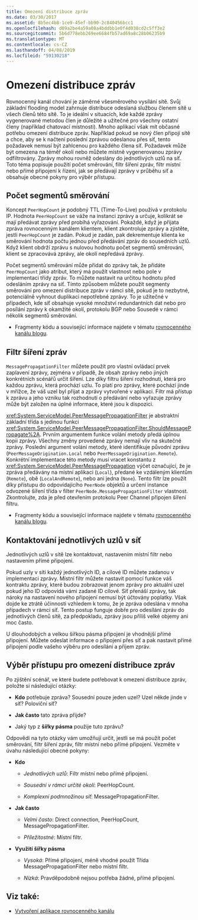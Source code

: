 ```yaml
---
title: Omezení distribuce zpráv
ms.date: 03/30/2017
ms.assetid: 8b5ec4b8-1ce9-45ef-bb90-2c840456bcc1
ms.openlocfilehash: d09a2be4a59a08a4bddbb1e0f4d038cd2c5ff3e2
ms.sourcegitcommit: 5b6d778ebb269ee6684fb57ad69a8c28b06235b9
ms.translationtype: MT
ms.contentlocale: cs-CZ
ms.lasthandoff: 04/08/2019
ms.locfileid: "59130218"
---
```

# <a name="limiting-message-distribution"></a>Omezení distribuce zpráv
Rovnocenný kanál chování je záměrné všesměrového vysílání sítě. Svůj základní flooding model zahrnuje distribuce odeslaná službou členem sítě u všech členů této sítě. To je ideální v situacích, kde každé zprávy vygenerované metodou člen je důležité a užitečné pro všechny ostatní členy (například chatovací místnosti). Mnoho aplikací však mít občasné potřebu omezení distribuce zpráv. Například pokud se nový člen připojí sítě a chce, aby se k načtení poslední zprávou odeslanou přes síť, tento požadavek nemusí být zahlcenou pro každého člena síť. Požadavek může být omezena na téměř okolí nebo můžete místně vygenerovanou zprávy odfiltrovány. Zprávy mohou rovněž odeslány do jednotlivých uzlů na síť. Toto téma popisuje použití počet směrování, filtr šíření zpráv, filtr místní nebo přímé připojení k řízení, jak se předávají zprávy v průběhu síť a obsahuje obecné pokyny pro výběr přístupu.  
  
## <a name="hop-counts"></a>Počet segmentů směrování  
 Koncept `PeerHopCount` je podobný TTL (Time-To-Live) používá v protokolu IP. Hodnota `PeerHopCount` se váže na instanci zprávy a určuje, kolikrát se mají předávat zprávy před probíhá vyřazování. Pokaždé, když je přijata zpráva rovnocenným kanálem klientem, klient zkontroluje zprávy a zjistěte, jestli `PeerHopCount` je zadán. Pokud je zadán, pak dekrementuje klienta ke směrování hodnota počtu jednou před předávání zpráv do sousedních uzlů. Když klient obdrží zprávu s nulovou hodnotu počet segmentů směrování, klient se zpracovává zprávy, ale okolí nepředává zprávy.  
  
 Počet segmentů směrování může přidat do zprávy tak, že přidáte `PeerHopCount` jako atribut, který má použít vlastnost nebo pole v implementaci třídy zpráv. To můžete nastavit na určitou hodnotu před odesláním zprávy na síť. Tímto způsobem můžete použít segmenty směrování pro omezení distribuce zpráv v rámci sítě, pokud je to nezbytné, potenciálně vyhnout duplikaci nepotřebné zprávy. To je užitečné v případech, kde síť obsahuje vysoké množství redundantních dat nebo pro posílání zprávy k okamžité okolí, protokolu BGP nebo Sousedé v rámci několik segmentů směrování.  
  
-   Fragmenty kódu a související informace najdete v tématu [rovnocenného kanálu blogu](https://go.microsoft.com/fwlink/?LinkID=114531).  
  
## <a name="message-propagation-filter"></a>Filtr šíření zpráv  
 `MessagePropagationFilter` můžete použít pro vlastní ovládací prvek zaplavení zprávy, zejména v případě, že obsah zprávy nebo jiných konkrétních scénářů určit šíření. Lze díky filtru šíření rozhodnutí, která pro každou zprávu, která prochází uzlu. To platí pro zprávy, které pochází jinde v mřížce, že váš uzel byl přijat a zprávy vytvořené v aplikaci. Filtr má přístup k zprávu a jeho vzniku tak rozhodnutí o předávání nebo vyřazuje zprávy může být založen na úplné informace, které jsou k dispozici.  
  
 <xref:System.ServiceModel.PeerMessagePropagationFilter> je abstraktní základní třída s jedinou funkci <xref:System.ServiceModel.PeerMessagePropagationFilter.ShouldMessagePropagate%2A>. Prvním argumentem funkce volání metody předá úplnou kopii zprávy. Všechny změny provedené zprávy nemají vliv na skutečné zprávy. Poslední argument volání metody, které identifikuje původní zprávu (`PeerMessageOrigination.Local` nebo `PeerMessageOrigination.Remote`). Konkrétní implementace této metody musí vracet konstantu z <xref:System.ServiceModel.PeerMessagePropagation> výčet označující, že je zpráva předávány na místní aplikaci (`Local`), předané ke vzdáleným klientům (`Remote`), obě (`LocalAndRemote`), nebo ani jedna (`None`). Tento filtr lze použít díky přístupu do odpovídajícího `PeerNode` objektů a určení instance odvozené šíření třída v filter `PeerNode.MessagePropagationFilter` vlastnost. Zkontrolujte, zda je před otevřením protokolu Peer Channel připojen šíření filtru.  
  
-   Fragmenty kódu a související informace najdete v tématu [rovnocenného kanálu blogu](https://go.microsoft.com/fwlink/?LinkID=114532).  
  
## <a name="contacting-an-individual-node-in-the-mesh"></a>Kontaktování jednotlivých uzlů v síť  
 Jednotlivých uzlů v sítě lze kontaktovat, nastavením místní filtr nebo nastavením přímé připojení.  
  
 Pokud uzly v síti každý jednotlivých ID, a cílové ID můžete zadanou v implementaci zprávy. Místní filtr můžete nastavit pomocí funkce váš kontraktu zprávy, které budou zobrazovat jenom zprávy pro aktuální uzel pokud jeho ID odpovídá vámi zadané ID cílové. Síť přenáší zprávy, tak nároky na nastavení nového připojení nemusí být účtovány poplatky. Však dojde ke ztrátě účinnosti vzhledem k tomu, že je zpráva odeslána v mnoha případech v rámci síť. Tento postup funguje dobře pro odesílání zpráv do jednotlivých členů sítě, za předpokladu, zprávy jsou příliš velké objemy ani moc často.  
  
 U dlouhodobých a velkou šířkou pásma připojení je vhodnější přímé připojení. Můžete odeslat informace o připojení přes síť a pak nastavit přímé připojení podle vašeho výběru pro odesílání a příjem zpráv.  
  
## <a name="choosing-an-approach-for-limiting-message-distribution"></a>Výběr přístupu pro omezení distribuce zpráv  
 Po zjištění scénář, ve které budete potřebovat k omezení distribuce zpráv, položte si následující otázky:  
  
-   **Kdo** potřebuje zpráva? Sousední pouze jeden uzel? Uzel někde jinde v síť? Poloviční síť?  
  
-   **Jak často** tato zpráva přijde?  
  
-   Jaký typ z **šířky pásma** použije tuto zprávu?  
  
 Odpovědi na tyto otázky vám umožňují určit, jestli se má použít počet směrování, filtr šíření zpráv, filtr místní nebo přímé připojení. Vezměte v úvahu následující obecné pokyny:  
  
-   **Kdo**  
  
    -   *Jednotlivých uzlů*:  Filtr místní nebo přímé připojení.  
  
    -   *Sousední v rámci určité okolí*:  PeerHopCount.  
  
    -   *Komplexní podmnožinou síť*:  MessagePropagationFilter.  
  
-   **Jak často**  
  
    -   *Velmi často*:  Direct connection, PeerHopCount, MessagePropagationFilter.  
  
    -   *Příležitostné*:  Místní filtr.  
  
-   **Využití šířky pásma**  
  
    -   *Vysoká*:  Přímé připojení, méně vhodné použít Třída MessagePropagationFilter nebo místní filtr.  
  
    -   *Nízká*:  Pravděpodobně nejsou potřeba žádné, přímé připojení.  
  
## <a name="see-also"></a>Viz také:

- [Vytvoření aplikace rovnocenného kanálu](../../../../docs/framework/wcf/feature-details/building-a-peer-channel-application.md)

